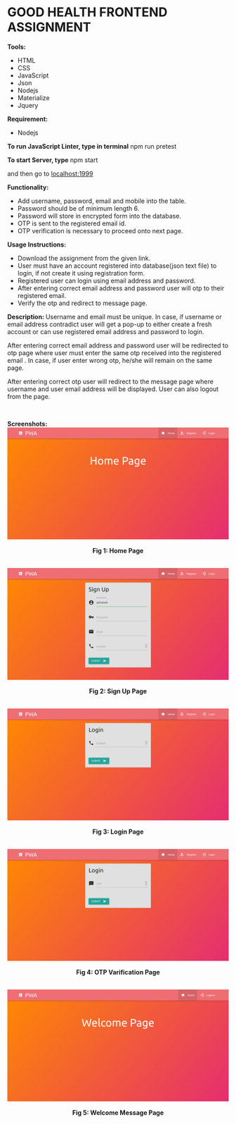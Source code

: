 <h1>GOOD HEALTH FRONTEND ASSIGNMENT</h1>

<b>Tools:</b>
<ul><li> HTML </li><li> CSS </li><li> JavaScript </li><li> Json</li> <li>Nodejs</li> <li>Materialize</li> <li>Jquery</li></ul>

<b>Requirement:</b>
<ul><li>Nodejs</li></ul>

<b>To run JavaScript Linter, type in terminal</b>
npm run pretest

<b>To start Server, type</b>
npm start

and then go to <a href="localhost:1999">localhost:1999</a>

<b>Functionality: </b>
<ul><li>Add username, password, email and mobile into the table.</li><li>Password should be of minimum length 6.</li><li>Password will store in encrypted form into the database. </li><li> OTP is sent to the registered email id.</li><li>OTP verification is necessary to proceed onto next page. </li></ul>

<b>Usage Instructions: </b> <ul><li> Download the assignment from the given link. </li><li> User must have an account registered into database(json text file) to login, if not create it using registration form. </li><li> Registered user can login using email address and password.</li><li> After entering correct email address and password user will otp to their registered email.</li><li> Verify the otp and redirect to message page. </li></ul>

<b>Description: </b>
Username and email must be unique. In case, if username or email address contradict user will get a pop-up to either create a fresh account or can use registered email address and password to login.  </p>
<p>After entering correct email address and password user will be redirected to otp page where user must enter the same otp received into the registered email . In case, if user enter wrong otp, he/she will remain on the same page.</p> 
<p>After entering correct otp user will redirect to the message page where username and user email address will be displayed. User can also logout from the page. </p><br>


<b>Screenshots: </b>
 <img src="home page.jpeg">
  <p align="center"><b>Fig 1: Home Page</b></p><br>

  <img src="sign up page.jpeg">
  <p align="center"><b>Fig 2: Sign Up Page</b></p><br>

<img src="login page.jpeg">
<p align="center"><b>Fig 3: Login Page</b></p><br>
<img src="otp varification.jpeg">
<p align="center"><b>Fig 4: OTP Varification Page</b></p><br>
<img src="welcome message page.jpeg">
<p align="center"><b>Fig 5: Welcome Message Page</b></p>
